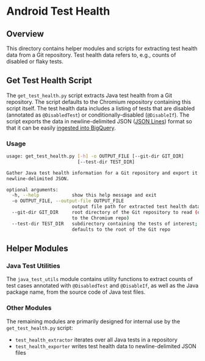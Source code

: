 # Android Test Health

## Overview

This directory contains helper modules and scripts for extracting test health
data from a Git repository. Test health data refers to, e.g., counts of disabled
or flaky tests.

## Get Test Health Script

The `get_test_health.py` script extracts Java test health from a Git repository.
The script defaults to the Chromium repository containing this script itself.
The test health data includes a listing of tests that are disabled (annotated as
`@DisabledTest`) or conditionally-disabled (`@DisableIf`).
The script exports the data in newline-delimited JSON
([JSON Lines](http://jsonlines.org)) format so that it can be easily
[ingested into BigQuery][bq-load-gcs-json].

[bq-load-gcs-json]:
  https://cloud.google.com/bigquery/docs/loading-data-cloud-storage-json

### Usage

```sh
usage: get_test_health.py [-h] -o OUTPUT_FILE [--git-dir GIT_DIR]
                          [--test-dir TEST_DIR]

Gather Java test health information for a Git repository and export it as
newline-delimited JSON.

optional arguments:
  -h, --help            show this help message and exit
  -o OUTPUT_FILE, --output-file OUTPUT_FILE
                        output file path for extracted test health data
  --git-dir GIT_DIR     root directory of the Git repository to read (defaults
                        to the Chromium repo)
  --test-dir TEST_DIR   subdirectory containing the tests of interest;
                        defaults to the root of the Git repo
```

## Helper Modules

### Java Test Utilities

The `java_test_utils` module contains utility functions to extract counts of
test cases annotated with `@DisabledTest` and `@DisableIf`, as well as the
Java package name, from the source code of Java test files.

### Other Modules

The remaining modules are primarily designed for internal use by the
`get_test_health.py` script:

*   `test_health_extractor` iterates over all Java tests in a repository
*   `test_health_exporter` writes test health data to newline-delimited JSON
    files
